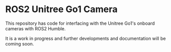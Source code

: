 # ROS2 Unitree Go1 Camera
This repository has code for interfacing with the Unitree Go1's onboard cameras with ROS2 Humble.

It is a work in progress and further developments and documentation will be coming soon.
